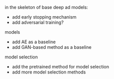 

in the skeleton of base deep ad models:
- add early stopping mechanism
- add adversarial training?
  
models
- add AE as a baseline
- add GAN-based method as a baseline
  
model selection
- add the pretrained method for model selection
- add more model selection methods